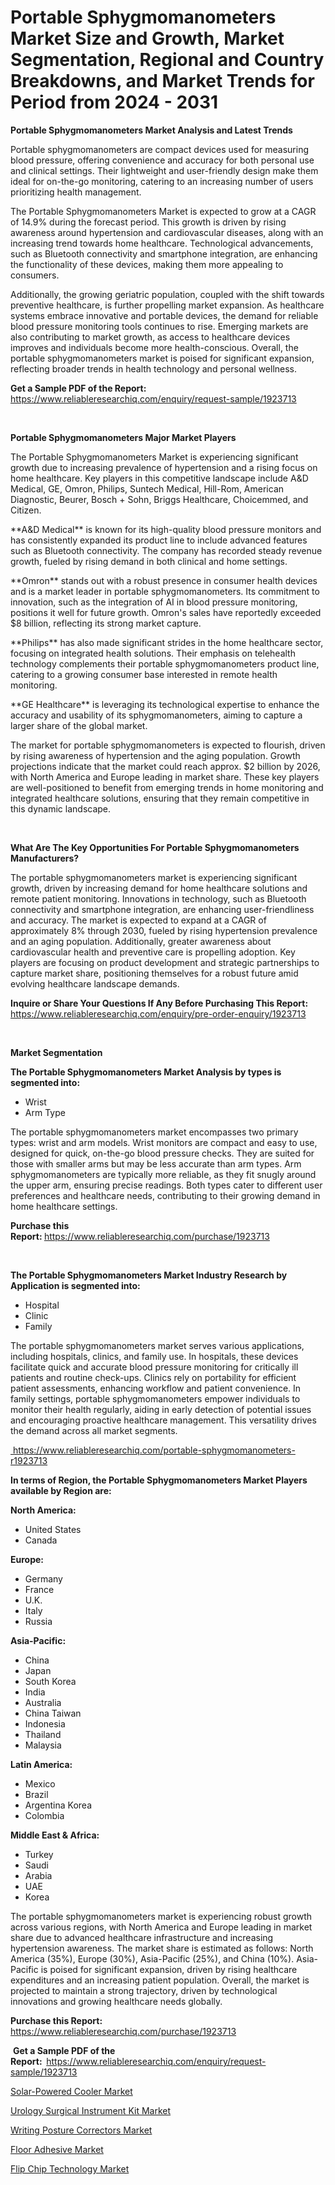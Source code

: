 <p><h1>Portable Sphygmomanometers Market Size and Growth, Market Segmentation, Regional and Country Breakdowns, and Market Trends for Period from 2024 -  2031</h1></p><p><strong>Portable Sphygmomanometers Market Analysis and Latest Trends</strong></p>
<p><p>Portable sphygmomanometers are compact devices used for measuring blood pressure, offering convenience and accuracy for both personal use and clinical settings. Their lightweight and user-friendly design make them ideal for on-the-go monitoring, catering to an increasing number of users prioritizing health management.</p><p>The Portable Sphygmomanometers Market is expected to grow at a CAGR of 14.9% during the forecast period. This growth is driven by rising awareness around hypertension and cardiovascular diseases, along with an increasing trend towards home healthcare. Technological advancements, such as Bluetooth connectivity and smartphone integration, are enhancing the functionality of these devices, making them more appealing to consumers.</p><p>Additionally, the growing geriatric population, coupled with the shift towards preventive healthcare, is further propelling market expansion. As healthcare systems embrace innovative and portable devices, the demand for reliable blood pressure monitoring tools continues to rise. Emerging markets are also contributing to market growth, as access to healthcare devices improves and individuals become more health-conscious. Overall, the portable sphygmomanometers market is poised for significant expansion, reflecting broader trends in health technology and personal wellness.</p></p>
<p><strong>Get a Sample PDF of the Report:&nbsp;</strong> <a href="https://www.reliableresearchiq.com/enquiry/request-sample/1923713?utm_campaign=1106&utm_medium=2&utm_source=Github&utm_content=ia&utm_term=30102024&utm_id=portable-sphygmomanometers">https://www.reliableresearchiq.com/enquiry/request-sample/1923713</a></p>
<p>&nbsp;</p>
<p><strong>Portable Sphygmomanometers Major Market Players</strong></p>
<p><p>The Portable Sphygmomanometers Market is experiencing significant growth due to increasing prevalence of hypertension and a rising focus on home healthcare. Key players in this competitive landscape include A&D Medical, GE, Omron, Philips, Suntech Medical, Hill-Rom, American Diagnostic, Beurer, Bosch + Sohn, Briggs Healthcare, Choicemmed, and Citizen.</p><p>**A&D Medical** is known for its high-quality blood pressure monitors and has consistently expanded its product line to include advanced features such as Bluetooth connectivity. The company has recorded steady revenue growth, fueled by rising demand in both clinical and home settings.</p><p>**Omron** stands out with a robust presence in consumer health devices and is a market leader in portable sphygmomanometers. Its commitment to innovation, such as the integration of AI in blood pressure monitoring, positions it well for future growth. Omron's sales have reportedly exceeded $8 billion, reflecting its strong market capture.</p><p>**Philips** has also made significant strides in the home healthcare sector, focusing on integrated health solutions. Their emphasis on telehealth technology complements their portable sphygmomanometers product line, catering to a growing consumer base interested in remote health monitoring.</p><p>**GE Healthcare** is leveraging its technological expertise to enhance the accuracy and usability of its sphygmomanometers, aiming to capture a larger share of the global market. </p><p>The market for portable sphygmomanometers is expected to flourish, driven by rising awareness of hypertension and the aging population. Growth projections indicate that the market could reach approx. $2 billion by 2026, with North America and Europe leading in market share. These key players are well-positioned to benefit from emerging trends in home monitoring and integrated healthcare solutions, ensuring that they remain competitive in this dynamic landscape.</p></p>
<p>&nbsp;</p>
<p><strong>What Are The Key Opportunities For Portable Sphygmomanometers Manufacturers?</strong></p>
<p><p>The portable sphygmomanometers market is experiencing significant growth, driven by increasing demand for home healthcare solutions and remote patient monitoring. Innovations in technology, such as Bluetooth connectivity and smartphone integration, are enhancing user-friendliness and accuracy. The market is expected to expand at a CAGR of approximately 8% through 2030, fueled by rising hypertension prevalence and an aging population. Additionally, greater awareness about cardiovascular health and preventive care is propelling adoption. Key players are focusing on product development and strategic partnerships to capture market share, positioning themselves for a robust future amid evolving healthcare landscape demands.</p></p>
<p><strong>Inquire or Share Your Questions If Any Before Purchasing This Report:</strong> <a href="https://www.reliableresearchiq.com/enquiry/pre-order-enquiry/1923713?utm_campaign=1106&utm_medium=2&utm_source=Github&utm_content=ia&utm_term=30102024&utm_id=portable-sphygmomanometers">https://www.reliableresearchiq.com/enquiry/pre-order-enquiry/1923713</a></p>
<p>&nbsp;</p>
<p><strong>Market Segmentation</strong></p>
<p><strong>The Portable Sphygmomanometers Market Analysis by types is segmented into:</strong></p>
<p><ul><li>Wrist</li><li>Arm Type</li></ul></p>
<p><p>The portable sphygmomanometers market encompasses two primary types: wrist and arm models. Wrist monitors are compact and easy to use, designed for quick, on-the-go blood pressure checks. They are suited for those with smaller arms but may be less accurate than arm types. Arm sphygmomanometers are typically more reliable, as they fit snugly around the upper arm, ensuring precise readings. Both types cater to different user preferences and healthcare needs, contributing to their growing demand in home healthcare settings.</p></p>
<p><strong>Purchase this Report:&nbsp;</strong><a href="https://www.reliableresearchiq.com/purchase/1923713?utm_campaign=1106&utm_medium=2&utm_source=Github&utm_content=ia&utm_term=30102024&utm_id=portable-sphygmomanometers">https://www.reliableresearchiq.com/purchase/1923713</a></p>
<p>&nbsp;</p>
<p><strong>The Portable Sphygmomanometers Market Industry Research by Application is segmented into:</strong></p>
<p><ul><li>Hospital</li><li>Clinic</li><li>Family</li></ul></p>
<p><p>The portable sphygmomanometers market serves various applications, including hospitals, clinics, and family use. In hospitals, these devices facilitate quick and accurate blood pressure monitoring for critically ill patients and routine check-ups. Clinics rely on portability for efficient patient assessments, enhancing workflow and patient convenience. In family settings, portable sphygmomanometers empower individuals to monitor their health regularly, aiding in early detection of potential issues and encouraging proactive healthcare management. This versatility drives the demand across all market segments.</p></p>
<p><a href="https://www.reliableresearchiq.com/portable-sphygmomanometers-r1923713?utm_campaign=1106&utm_medium=2&utm_source=Github&utm_content=ia&utm_term=30102024&utm_id=portable-sphygmomanometers">&nbsp;https://www.reliableresearchiq.com/portable-sphygmomanometers-r1923713</a></p>
<p><strong>In terms of Region, the Portable Sphygmomanometers Market Players available by Region are:</strong></p>
<p>
    <p> <strong> North America: </strong>
        <ul>
            <li>United States</li>
            <li>Canada</li>
        </ul>
        </p> 
    <p> <strong> Europe: </strong>
        <ul>
            <li>Germany</li>
            <li>France</li>
            <li>U.K.</li>
            <li>Italy</li>
            <li>Russia</li>
        </ul>
        </p> 
    <p> <strong> Asia-Pacific: </strong>
        <ul>
            <li>China</li>
            <li>Japan</li>
            <li>South Korea</li>
            <li>India</li>
            <li>Australia</li>
            <li>China Taiwan</li>
            <li>Indonesia</li>
            <li>Thailand</li>
            <li>Malaysia</li>
        </ul>
        </p> 
    <p> <strong> Latin America: </strong>
        <ul>
            <li>Mexico</li>
            <li>Brazil</li>
            <li>Argentina Korea</li>
            <li>Colombia</li>
        </ul>
        </p> 
    <p> <strong> Middle East & Africa: </strong>
        <ul>
            <li>Turkey</li>
            <li>Saudi</li>
            <li>Arabia</li>
            <li>UAE</li>
            <li>Korea</li>
        </ul>
    </p>
    </p>
<p><p>The portable sphygmomanometers market is experiencing robust growth across various regions, with North America and Europe leading in market share due to advanced healthcare infrastructure and increasing hypertension awareness. The market share is estimated as follows: North America (35%), Europe (30%), Asia-Pacific (25%), and China (10%). Asia-Pacific is poised for significant expansion, driven by rising healthcare expenditures and an increasing patient population. Overall, the market is projected to maintain a strong trajectory, driven by technological innovations and growing healthcare needs globally.</p></p>
<p><strong>Purchase this Report: </strong><a href="https://www.reliableresearchiq.com/purchase/1923713?utm_campaign=1106&utm_medium=2&utm_source=Github&utm_content=ia&utm_term=30102024&utm_id=portable-sphygmomanometers">https://www.reliableresearchiq.com/purchase/1923713</a></p>
<p>&nbsp;<strong>Get a Sample PDF of the Report:&nbsp;&nbsp;</strong><a href="https://www.reliableresearchiq.com/enquiry/request-sample/1923713?utm_campaign=1106&utm_medium=2&utm_source=Github&utm_content=ia&utm_term=30102024&utm_id=portable-sphygmomanometers">https://www.reliableresearchiq.com/enquiry/request-sample/1923713</a></p>
<p><strong></strong></p>
<p><p><a href="https://issuu.com/reportprime-2/docs/solar-powered-cooler-market-size-20_87533e68435fe1?utm_campaign=1106&utm_medium=2&utm_source=Github&utm_content=ia&utm_term=30102024&utm_id=portable-sphygmomanometers">Solar-Powered Cooler Market</a></p><p><a href="https://github.com/fratgqppizur/Market-Research-Report-List-1/blob/main/urology-surgical-instrument-kit-market.md?utm_campaign=1106&utm_medium=2&utm_source=Github&utm_content=ia&utm_term=30102024&utm_id=portable-sphygmomanometers">Urology Surgical Instrument Kit Market</a></p><p><a href="https://github.com/hentonwytandusyl0/Market-Research-Report-List-1/blob/main/writing-posture-correctors-market.md?utm_campaign=1106&utm_medium=2&utm_source=Github&utm_content=ia&utm_term=30102024&utm_id=portable-sphygmomanometers">Writing Posture Correctors Market</a></p><p><a href="https://www.linkedin.com/pulse/floor-adhesive-market-research-report-2024-2031-westboro-zaqec?utm_campaign=1106&utm_medium=2&utm_source=Github&utm_content=ia&utm_term=30102024&utm_id=portable-sphygmomanometers">Floor Adhesive Market</a></p><p><a href="https://www.linkedin.com/pulse/global-flip-chip-technology-market-focus-application-end-use-industry-u2otc?utm_campaign=1106&utm_medium=2&utm_source=Github&utm_content=ia&utm_term=30102024&utm_id=portable-sphygmomanometers">Flip Chip Technology Market</a></p></p>